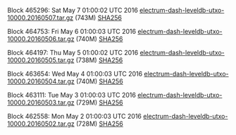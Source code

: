 Block 465296: Sat May  7 01:00:02 UTC 2016 [electrum-dash-leveldb-utxo-10000.20160507.tar.gz](https://transfer.sh/EnlQ2/electrum-dash-leveldb-utxo-10000.20160507.tar.gz) (743M) [SHA256](https://transfer.sh/Rsl3R/electrum-dash-leveldb-utxo-10000.20160507.tar.gz.sha256)

Block 464753: Fri May  6 01:00:03 UTC 2016 [electrum-dash-leveldb-utxo-10000.20160506.tar.gz](https://transfer.sh/k1j9E/electrum-dash-leveldb-utxo-10000.20160506.tar.gz) (740M) [SHA256](https://transfer.sh/1Ayoq/electrum-dash-leveldb-utxo-10000.20160506.tar.gz.sha256)

Block 464197: Thu May  5 01:00:02 UTC 2016 [electrum-dash-leveldb-utxo-10000.20160505.tar.gz](https://transfer.sh/YuWqE/electrum-dash-leveldb-utxo-10000.20160505.tar.gz) (738M) [SHA256](https://transfer.sh/13rxXz/electrum-dash-leveldb-utxo-10000.20160505.tar.gz.sha256)

Block 463654: Wed May  4 01:00:03 UTC 2016 [electrum-dash-leveldb-utxo-10000.20160504.tar.gz](https://transfer.sh/7wHI8/electrum-dash-leveldb-utxo-10000.20160504.tar.gz) (740M) [SHA256](https://transfer.sh/HTfkg/electrum-dash-leveldb-utxo-10000.20160504.tar.gz.sha256)

Block 463111: Tue May  3 01:00:03 UTC 2016 [electrum-dash-leveldb-utxo-10000.20160503.tar.gz](https://transfer.sh/JJn7C/electrum-dash-leveldb-utxo-10000.20160503.tar.gz) (729M) [SHA256](https://transfer.sh/wDL13/electrum-dash-leveldb-utxo-10000.20160503.tar.gz.sha256)

Block 462558: Mon May  2 01:00:03 UTC 2016 [electrum-dash-leveldb-utxo-10000.20160502.tar.gz](https://transfer.sh/3Rv9t/electrum-dash-leveldb-utxo-10000.20160502.tar.gz) (728M) [SHA256](https://transfer.sh/15Jzsl/electrum-dash-leveldb-utxo-10000.20160502.tar.gz.sha256)
